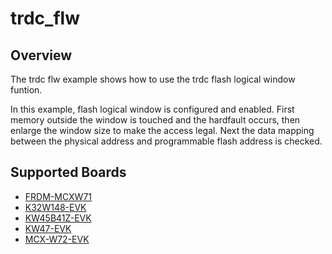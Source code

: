 # trdc_flw

## Overview
The trdc flw example shows how to use the trdc flash logical window funtion.

In this example, flash logical window is configured and enabled. First memory
outside the window is touched and the hardfault occurs, then enlarge the window
size to make the access legal. Next the data mapping between the physical address
and programmable flash address is checked.

## Supported Boards
- [FRDM-MCXW71](../../../_boards/frdmmcxw71/driver_examples/trdc/flw/example_board_readme.md)
- [K32W148-EVK](../../../_boards/k32w148evk/driver_examples/trdc/flw/example_board_readme.md)
- [KW45B41Z-EVK](../../../_boards/kw45b41zevk/driver_examples/trdc/flw/example_board_readme.md)
- [KW47-EVK](../../../_boards/kw47evk/driver_examples/trdc/flw/example_board_readme.md)
- [MCX-W72-EVK](../../../_boards/mcxw72evk/driver_examples/trdc/flw/example_board_readme.md)
